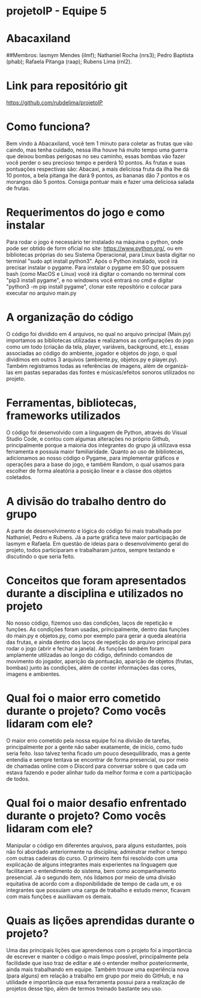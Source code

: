 # projetoIP - Equipe 5

# Abacaxiland

##Membros:
Iasmym Mendes (ilmf);
Nathaniel Rocha (nrs3);
Pedro Baptista (phab);
Rafaela Pitanga (raap);
Rubens Lima (rnl2).

# Link para repositório git

https://github.com/rubdelima/projetoIP


# Como funciona?

Bem vindo à Abacaxiland, você tem 1 minuto para coletar as frutas que vão caindo, mas tenha cuidado, nessa ilha houve há muito tempo uma guerra que deixou bombas perigosas no seu caminho, essas bombas vão fazer você perder o seu precioso tempo e perderá 10 pontos. As frutas e suas pontuações respectivas são: Abacaxi, a mais deliciosa fruta da ilha lhe dá 10 pontos, a bela pitanga lhe dará 9 pontos, as bananas dão 7 pontos e os morangos dão 5 pontos.
Consiga pontuar mais e fazer uma deliciosa salada de frutas.

# Requerimentos do jogo e como instalar

Para rodar o jogo é necessário ter instalado na máquina o python, onde pode ser obtido de form oficial no site: https://www.python.org/, ou em bibliotecas próprias do seu Sistema Operacional, para Linux basta digitar no terminal "sudo apt install python3". Após o Python instalado, você irá precisar instalar o pygame. Para instalar o pygame em SO que possuem bash (como MacOS e Linux) você irá digitar o comando no terminal com "pip3 install pygame", e no windowns você entrará no cmd e digitar "python3 -m pip install pygame", clonar este repositório e colocar para executar no arquivo main.py

# A organização do código

O código foi dividido em 4 arquivos, no qual no arquivo principal (Main.py) importamos as bibliotecas utilizadas e realizamos as configurações do jogo como um todo (criação da tela, player, variáveis, background, etc.), essas associadas ao código do ambiente, jogador e objetos do jogo, o qual dividimos em outros 3 arquivos (ambiente.py, objetos.py e player.py). Também registramos todas as referências de imagens, além de organizá-las em pastas separadas das fontes e músicas/efeitos sonoros utilizados no projeto.

# Ferramentas, bibliotecas, frameworks utilizados

O código foi desenvolvido com a linguagem de Python, através do Visual Studio Code, e contou com algumas alterações no próprio Github, principalmente porque a maioria dos integrantes do grupo já utilizava essa ferramenta e possuia maior familiaridade. 
Quanto ao uso de bibliotecas, adicionamos ao nosso código o Pygame, para implementar gráficos e operações para a base do jogo, e também Random, o qual usamos para escolher de forma aleatória a posição linear e a classe dos objetos coletados.

# A divisão do trabalho dentro do grupo

A parte de desenvolvimento e lógica do código foi mais trabalhada por Nathaniel, Pedro e Rubens. Já a parte gráfica teve maior participação de Iasmym e Rafaela. Em questão de ideias para o desenvolvimento geral do projeto, todos participaram e trabalharam juntos, sempre testando e discutindo o que seria feito.

# Conceitos que foram apresentados durante a disciplina e utilizados no projeto

No nosso código, fizemos uso das condições, laços de repetição e funções.
As condições foram usadas, principalmente, dentro das funções do main.py e objetos.py, como por exemplo para gerar a queda aleatória das frutas, e ainda dentro dos laços de repetição do arquivo principal para rodar o jogo (abrir e fechar a janela).
As funções também foram amplamente utilizadas ao longo do código, definindo comandos de movimento do jogador, aparição da pontuação, aparição de objetos (frutas, bombas) junto às condições, além de conter informações das cores, imagens e ambientes.


# Qual foi o maior erro cometido durante o projeto? Como vocês lidaram com ele?

O maior erro cometido pela nossa equipe foi na divisão de tarefas, principalmente por a gente não saber exatamente, de início, como tudo seria feito. Isso talvez tenha ficado um pouco desequilibrado, mas a gente entendia e sempre tentava se encontrar de forma presencial, ou por meio de chamadas online com o Discord para conversar sobre o que cada um estava fazendo e poder alinhar tudo da melhor forma e com a participação de todos.

# Qual foi o maior desafio enfrentado durante o projeto? Como vocês lidaram com ele?

Manipular o código em diferentes arquivos, para alguns estudantes, pois não foi abordado anteriormente na disciplina; adminstrar melhor o tempo com outras cadeiras do curso. O primeiro item foi resolvido com uma explicação de alguns integrantes mais experientes na linguagem que facilitaram o entendimento do sistema, bem como acompanhamento presencial. Já o segundo item, nós lidamos por meio de uma divisão equitativa de acordo com a disponibilidade de tempo de cada um, e os integrantes que possuíam uma carga de trabalho e estudo menor, ficavam com mais funções e auxiliavam os demais.

# Quais as lições aprendidas durante o projeto?

Uma das principais lições que aprendemos com o projeto foi a importância de escrever e manter o código o mais limpo possível, principalmente pela facilidade que isso traz de editar e até o entender melhor posteriormente, ainda mais trabalhando em equipe. Também trouxe uma experiência nova (para alguns) em relação a trabalho em grupo por meio do GitHub, e na utilidade e importância que essa ferramenta possui para a realização de projetos desse tipo, além de termos treinado bastante seu uso.
